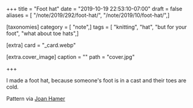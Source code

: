 +++
title = "Foot hat"
date = "2019-10-19 22:53:10-07:00"
draft = false
aliases = [ "/note/2019/292/foot-hat/", "/note/2019/10/foot-hat/",]

[taxonomies]
category = [ "note",]
tags = [ "knitting", "hat", "but for your foot", "what about toe hats",]

[extra]
card = "_card.webp"

[extra.cover_image]
caption = ""
path = "cover.jpg"

+++

I made a foot hat, because someone's foot is in a cast and their toes are cold.

Pattern via [Joan Hamer](https://web.archive.org/web/20090222140829/http://www.fibergypsy.com/pmkn/toecover.html)